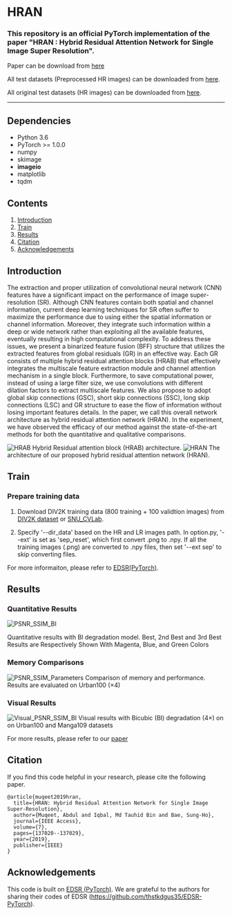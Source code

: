 # HRAN
### This repository is an official PyTorch implementation of the paper "HRAN : Hybrid Residual Attention Network for Single Image Super Resolution".

Paper can be download from <a href="https://ieeexplore.ieee.org/document/8844684">here</a> 

All test datasets (Preprocessed HR images) can be downloaded from <a href="https://www.jianguoyun.com/p/DcrVSz0Q19ySBxiTs4oB">here</a>.

All original test datasets (HR images) can be downloaded from <a href="https://www.jianguoyun.com/p/DaSU0L4Q19ySBxi_qJAB">here</a>.


--------------------

## Dependencies
* Python 3.6
* PyTorch >= 1.0.0
* numpy
* skimage
* **imageio**
* matplotlib
* tqdm

## Contents
1. [Introduction](#introduction)
2. [Train](#train)
3. [Results](#results)
4. [Citation](#citation)
5. [Acknowledgements](#acknowledgements)

## Introduction
The extraction and proper utilization of convolutional neural network (CNN) features have a significant impact on the performance of image super-resolution (SR). Although CNN features contain both spatial and channel information, current deep learning techniques for SR often suffer to maximize the performance due to using either the spatial information or channel information. Moreover, they integrate such information within a deep or wide network rather than exploiting all the available features, eventually resulting in high computational complexity. To address these issues, we present a binarized feature fusion (BFF) structure that utilizes the extracted features from global residuals (GR) in an effective way. Each GR consists of multiple hybrid residual attention blocks (HRAB) that effectively integrates the multiscale feature extraction module and channel attention mechanism in a single block. Furthermore, to save computational power, instead of using a large filter size, we use convolutions with different dilation factors to extract multiscale features. We also propose to adopt global skip connections (GSC), short skip connections (SSC), long skip connections (LSC) and GR structure to ease the flow of information without losing important features details. In the paper, we call this overall network architecture as hybrid residual attention network (HRAN). In the experiment, we have observed the efficacy of our method against the state-of-the-art methods for both the quantitative and qualitative comparisons.


![HRAB](/Figures/HRAB.png)
Hybrid Residual attention block (HRAB) architecture.
![HRAN](/Figures/HRAN.png)
The architecture of our proposed hybrid residual attention network (HRAN).

## Train
### Prepare training data 

1. Download DIV2K training data (800 training + 100 validtion images) from [DIV2K dataset](https://data.vision.ee.ethz.ch/cvl/DIV2K/) or [SNU_CVLab](https://cv.snu.ac.kr/research/EDSR/DIV2K.tar).

2. Specify '--dir_data' based on the HR and LR images path. In option.py, '--ext' is set as 'sep_reset', which first convert .png to .npy. If all the training images (.png) are converted to .npy files, then set '--ext sep' to skip converting files.

For more informaiton, please refer to [EDSR(PyTorch)](https://github.com/thstkdgus35/EDSR-PyTorch).

## Results
### Quantitative Results
![PSNR_SSIM_BI](/Figures/results.gif)

Quantitative results with BI degradation model. Best, 2nd Best and 3rd Best Results are Respectively Shown With Magenta, Blue, and Green Colors

### Memory Comparisons
![PSNR_SSIM_Parameters](/Figures/mem_comparisons.png)
Comparison of memory and performance. Results are evaluated on Urban100 (×4)

### Visual Results
![Visual_PSNR_SSIM_BI](/Figures/vis_results.png)
Visual results with Bicubic (BI) degradation (4×) on on Urban100 and Manga109 datasets

For more results, please refer to our [paper](https://ieeexplore.ieee.org/abstract/document/8844684) 

## Citation
If you find this code helpful in your research, please cite the following paper.
```
@article{muqeet2019hran,
  title={HRAN: Hybrid Residual Attention Network for Single Image Super-Resolution},
  author={Muqeet, Abdul and Iqbal, Md Tauhid Bin and Bae, Sung-Ho},
  journal={IEEE Access},
  volume={7},
  pages={137020--137029},
  year={2019},
  publisher={IEEE}
}
```
## Acknowledgements
This code is built on [EDSR (PyTorch)](https://github.com/thstkdgus35/EDSR-PyTorch). We are grateful to the authors for sharing their codes of EDSR (https://github.com/thstkdgus35/EDSR-PyTorch).


